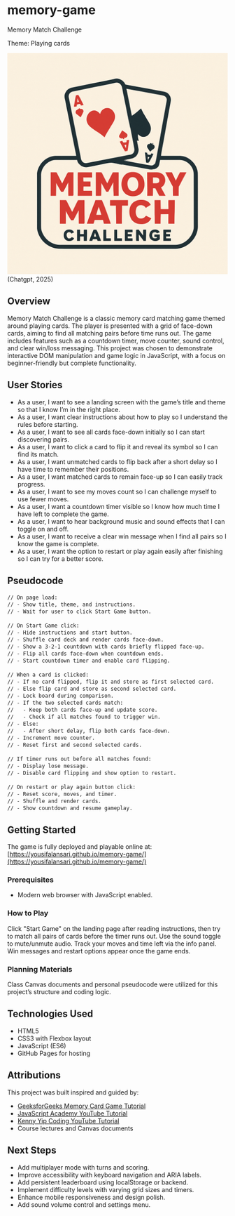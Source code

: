 # memory-game
Memory Match Challenge

Theme: Playing cards

![Memory Match Challenge Logo](image.png) (Chatgpt, 2025)

## Overview  
Memory Match Challenge is a classic memory card matching game themed around playing cards. The player is presented with a grid of face-down cards, aiming to find all matching pairs before time runs out. The game includes features such as a countdown timer, move counter, sound control, and clear win/loss messaging. This project was chosen to demonstrate interactive DOM manipulation and game logic in JavaScript, with a focus on beginner-friendly but complete functionality.

## User Stories  
- As a user, I want to see a landing screen with the game’s title and theme so that I know I’m in the right place.  
- As a user, I want clear instructions about how to play so I understand the rules before starting.  
- As a user, I want to see all cards face-down initially so I can start discovering pairs.  
- As a user, I want to click a card to flip it and reveal its symbol so I can find its match.  
- As a user, I want unmatched cards to flip back after a short delay so I have time to remember their positions.  
- As a user, I want matched cards to remain face-up so I can easily track progress.  
- As a user, I want to see my moves count so I can challenge myself to use fewer moves.  
- As a user, I want a countdown timer visible so I know how much time I have left to complete the game.  
- As a user, I want to hear background music and sound effects that I can toggle on and off.  
- As a user, I want to receive a clear win message when I find all pairs so I know the game is complete.  
- As a user, I want the option to restart or play again easily after finishing so I can try for a better score.

## Pseudocode  
``` text
// On page load:
// - Show title, theme, and instructions.
// - Wait for user to click Start Game button.

// On Start Game click:
// - Hide instructions and start button.
// - Shuffle card deck and render cards face-down.
// - Show a 3-2-1 countdown with cards briefly flipped face-up.
// - Flip all cards face-down when countdown ends.
// - Start countdown timer and enable card flipping.

// When a card is clicked:
// - If no card flipped, flip it and store as first selected card.
// - Else flip card and store as second selected card.
// - Lock board during comparison.
// - If the two selected cards match:
//   - Keep both cards face-up and update score.
//   - Check if all matches found to trigger win.
// - Else:
//   - After short delay, flip both cards face-down.
// - Increment move counter.
// - Reset first and second selected cards.

// If timer runs out before all matches found:
// - Display lose message.
// - Disable card flipping and show option to restart.

// On restart or play again button click:
// - Reset score, moves, and timer.
// - Shuffle and render cards.
// - Show countdown and resume gameplay.
```

## Getting Started  
The game is fully deployed and playable online at:  
[https://yousifalansari.github.io/memory-game/](https://yousifalansari.github.io/memory-game/)

### Prerequisites  
- Modern web browser with JavaScript enabled.

### How to Play  
Click "Start Game" on the landing page after reading instructions, then try to match all pairs of cards before the timer runs out. Use the sound toggle to mute/unmute audio. Track your moves and time left via the info panel. Win messages and restart options appear once the game ends.

### Planning Materials  
Class Canvas documents and personal pseudocode were utilized for this project’s structure and coding logic.

## Technologies Used  
- HTML5  
- CSS3 with Flexbox layout  
- JavaScript (ES6)  
- GitHub Pages for hosting

## Attributions  
This project was built inspired and guided by:  
- [GeeksforGeeks Memory Card Game Tutorial](https://www.geeksforgeeks.org/javascript/build-a-memory-card-game-using-html-css-and-javascript/)  
- [JavaScript Academy YouTube Tutorial](https://www.youtube.com/watch?v=xWdkt6KSirw&ab_channel=JavaScriptAcademy)  
- [Kenny Yip Coding YouTube Tutorial](https://www.youtube.com/watch?v=wz9jeI9M9hI&ab_channel=KennyYipCoding)  
- Course lectures and Canvas documents

## Next Steps  
- Add multiplayer mode with turns and scoring.  
- Improve accessibility with keyboard navigation and ARIA labels.  
- Add persistent leaderboard using localStorage or backend.  
- Implement difficulty levels with varying grid sizes and timers.  
- Enhance mobile responsiveness and design polish.  
- Add sound volume control and settings menu.